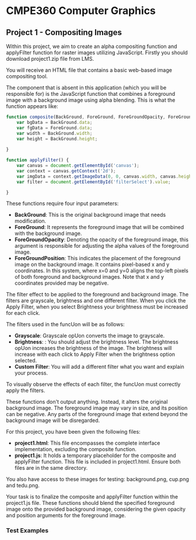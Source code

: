 # CMPE360 Computer Graphics

## Project 1 - Compositing Images

Within this project, we aim to create an alpha compositing function
and applyFilter function
for raster images utilizing JavaScript. Firstly
you should download project1.zip file from LMS.

You will receive an HTML file that contains a basic web-based image compositing tool.

The component that is absent in this application (which you will be responsible
for) is the JavaScript function that combines a foreground image with a
background image using alpha blending. This is what the function appears like:

``` javascript
function composite(BackGround, ForeGround, ForeGroundOpacity, ForeGroundPosition) {
    var bgData = BackGround.data;
    var fgData = ForeGround.data;
    var width = BackGround.width;
    var height = BackGround.height;
  
}

function applyFilter() {
    var canvas = document.getElementById('canvas');
    var context = canvas.getContext('2d');
    var imgData = context.getImageData(0, 0, canvas.width, canvas.height);
    var filter = document.getElementById('filterSelect').value;

}
```

These functions require four input parameters:

- **BackGround**: This is the original background image that needs
modification.
- **ForeGround**: It represents the foreground image that will be
  combined with the background image.
- **ForeGroundOpacity**: Denoting the opacity of the foreground image,
  this argument is responsible for adjusting the alpha values of the
  foreground image.
- **ForeGroundPosition**: This indicates the placement of the foreground
  image on the background image. It contains pixel-based x and y
  coordinates. In this system, where x=0 and y=0 aligns the top-left pixels of
  both foreground and background images. Note that x and y coordinates
  provided may be negative.


The filter effect to be applied to the foreground and
background image. The filters are grayscale, brightness and one
different filter. When you click the Apply Filter, when you select
Brightness your brightness must be increased for each click.

The filters used in the funcUon will be as follows:

- **Grayscale**: Grayscale opUon converts the image to grayscale.
- **Brightness**: : You should adjust the brightness level. The brightness opUon
  increases the brightness of the image. The brightness will increase with each
  click to Apply Filter when the brightness option selected.
- **Custom Filter**: You will add a different filter what you want and explain your process.

To visually observe the effects of each filter, the funcUon must correctly
apply the filters.

These functions don't output anything. Instead, it alters the original background
image. The foreground image may vary in size, and its position can be negative.
Any parts of the foreground image that extend beyond the background image will
be disregarded.

For this project, you have been given the following files:

- **project1.html**: This file encompasses the complete interface
implementation, excluding the composite function.
- **project1.js**: It holds a temporary placeholder for the composite and
  applyFilter function. This file is included in project1.html. Ensure both
  files are in the same directory.

You also have access to these images for testing: background.png, cup.png and
tedu.png.

Your task is to finalize the composite and applyFilter function within the
project1.js file. These functions should blend the specified foreground image onto
the provided background image, considering the given opacity and position
arguments for the foreground image. 

### Test Examples
